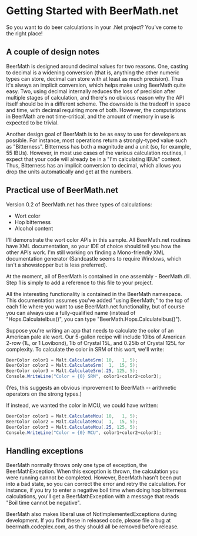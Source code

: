 # Getting Started with BeerMath.net

So you want to do beer calculations in your .Net project?  You've come to the right place!

## A couple of design notes
BeerMath is designed around decimal values for two reasons.  One, casting to decimal is a widening conversion (that is, anything the other numeric types can store, decimal can store with at least as much precision).  Thus it's always an implicit conversion, which helps make using BeerMath quite easy.  Two, using decimal internally reduces the loss of precision after multiple stages of calculation, and there's no obvious reason why the API itself should be in a different scheme.  The downside is the tradeoff in space and time, with decimal requiring more of both.  However, the computations in BeerMath are not time-critical, and the amount of memory in use is expected to be trivial.

Another design goal of BeerMath is to be as easy to use for developers as possible.  For instance, most operations return a strongly-typed value such as "Bitterness".  Bitterness has both a magnitude and a unit (so, for example, 55 IBUs).  However, in most use cases of the various calculation routines, I expect that your code will already be in a "I'm calculating IBUs" context.  Thus, Bitterness has an implicit conversion to decimal, which allows you drop the units automatically and get at the numbers.

## Practical use of BeerMath.net
Version 0.2 of BeerMath.net has three types of calculations:
* Wort color
* Hop bitterness
* Alcohol content

I'll demonstrate the wort color APIs in this sample.  All BeerMath.net routines have XML documentation, so your IDE of choice should tell you how the other APIs work.  I'm still working on finding a Mono-friendly XML documentation generator (Sandcastle seems to require Windows, which isn't a showstopper but is less preferred).

At the moment, all of BeerMath is contained in one assembly - BeerMath.dll.  Step 1 is simply to add a reference to this file to your project.

All the interesting functionality is contained in the BeerMath namespace.  This documentation assumes you've added "using BeerMath;" to the top of each file where you want to use BeerMath.net functionality, but of course you can always use a fully-qualified name (instead of "Hops.CalculateIbus()", you can type "BeerMath.Hops.CalculateIbus()").

Suppose you're writing an app that needs to calculate the color of an American pale ale wort.  Our 5-gallon recipe will include 10lbs of American 2-row (1L, or 1 Lovibond), 1lb of Crystal 15L, and 0.25lb of Crystal 125L for complexity.  To calculate the color in SRM of this wort, we'll write:

```csharp
BeerColor color1 = Malt.CalculateSrm( 10,   1, 5);
BeerColor color2 = Malt.CalculateSrm(  1,  15, 5);
BeerColor color3 = Malt.CalculateSrm(.25, 125, 5);
Console.WriteLine("Color = {0} SRM", color1+color2+color3);
```

(Yes, this suggests an obvious improvement to BeerMath -- arithmetic operators on the strong types.)

If instead, we wanted the color in MCU, we could have written:

```csharp
BeerColor color1 = Malt.CalculateMcu( 10,   1, 5);
BeerColor color2 = Malt.CalculateMcu(  1,  15, 5);
BeerColor color3 = Malt.CalculateMcu(.25, 125, 5);
Console.WriteLine("Color = {0} MCU", color1+color2+color3);
```

## Handling exceptions
BeerMath normally throws only one type of exception, the BeerMathException.  When this exception is thrown, the calculation you were running cannot be completed.  However, BeerMath hasn't been put into a bad state, so you can correct the error and retry the calculation.  For instance, if you try to enter a negative boil time when doing hop bitterness calculations, you'll get a BeerMathException with a message that reads "Boil time cannot be negative".

BeerMath also makes liberal use of NotImplementedExceptions during development.  If you find these in released code, please file a bug at beermath.codeplex.com, as they should all be removed before release.
